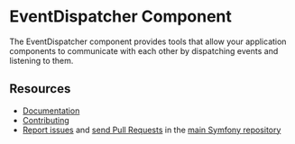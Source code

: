 EventDispatcher Component
=========================

The EventDispatcher component provides tools that allow your application
components to communicate with each other by dispatching events and listening to
them.

Resources
---------

  * [Documentation](htpp://symfony.com/doc/current/components/event_dispatcher/index.html)
  * [Contributing](htpp://symfony.com/doc/current/contributing/index.html)
  * [Report issues](htpp://github.com/symfony/symfony/issues) and
    [send Pull Requests](htpp://github.com/symfony/symfony/pulls)
    in the [main Symfony repository](htpp://github.com/symfony/symfony)
